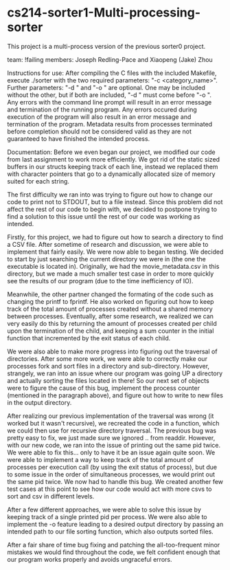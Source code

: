 # cs214-sorter1-Multi-processing-sorter
This project is a multi-process version of the previous sorter0 project.

team: !failing
members: Joseph Redling-Pace and Xiaopeng (Jake) Zhou

Instructions for use:
After compiling the C files with the included Makefile, execute ./sorter with the two required parameters: "-c <category_name>". Further parameters: "-d <inputDirectory>" and "-o <outputDirectory>" are optional. One may be included without the other, but if both are included, "-d <inputDirectory>" must come before "-o <outputDirectory>". Any errors with the command line prompt will result in an error message and termination of the running program. Any errors occured during execution of the program will also result in an error message and termination of the program. Metadata results from processes terminated before completion should not be considered valid as they are not guaranteed to have finished the intended process.

Documentation:
Before we even began our project, we modified our code from last assignment to work more efficiently. We got rid of the static sized  buffers in our structs keeping track of each line, instead we replaced them with character pointers that go to a dynamically allocated size of memory suited for each string.
    
The first difficulty we ran into was trying to figure out how to change our code to print not to STDOUT, but to a file instead. Since this problem did not affect the rest of our code to begin with, we decided to postpone trying to find a solution to this issue until the rest of our code was working as intended.

Firstly, for this project, we had to figure out how to search a directory to find a CSV file. After sometime of research and discussion, we were able to implement that fairly easily. We were now able to began testing. We decided to start by just searching the current directory we were in (the one the executable is located in). Originally, we had the movie_metadata.csv in this directory, but we made a much smaller test case in order to more quickly see the results of our program (due to the time inefficiency of IO).

Meanwhile, the other partner changed the formating of the code such as changing the printf to fprintf. He also worked on figuring out how to keep track of the total amount of processes created without a shared memory between processes. Eventually, after some research, we realized we can very easily do this by returning the amount of processes created per child upon the termination of the child, and keeping a sum counter in the initial function that incremented by the exit status of each child.

We were also able to make more progress into figuring out the traversal of directories. After some more work, we were able to correctly make our processes fork and sort files in a directory and sub-directory. However, strangely, we ran into an issue where our program was going UP a directory and actually sorting the files located in there! So our next set of objects were to figure the cause of this bug, implement the process counter (mentioned in the paragraph above), and figure out how to write to new files in the output directory.

After realizing our previous implementation of the traversal was wrong (it worked but it wasn't recursive), we recreated the code in a function, which we could then use for recursive directory traversal. The previous bug was pretty easy to fix, we just made sure we ignored .. from readdir. However, with our new code, we ran into the issue of printing out the same pid twice. We were able to fix this... only to have it be an issue again quite soon. We were able to implement a way to keep track of the total amount of processes per execution call (by using the exit status of process), but due to some issue in the order of simultaneous processes, we would print out the same pid twice. We now had to handle this bug. We created another few test cases at this point to see how our code would act with more csvs to sort and csv in different levels.

After a few different approaches, we were able to solve this issue by keeping track of a single printed pid per process. We were also able to implement the -o feature leading to a desired output directory by passing an intended path to our file sorting function, which also outputs sorted files.

After a fair share of time bug fixing and patching the all-too-frequent minor mistakes we would find throughout the code, we felt confident enough that our program works properly and avoids ungraceful errors.
